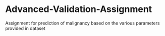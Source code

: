 # Advanced-Validation-Assignment
Assignment for prediction of malignancy based on the various parameters provided in dataset
